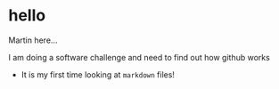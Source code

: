 # hello
Martin here...

I am doing a software challenge and need to find out how github works
 - It is my first time looking at `markdown` files!
